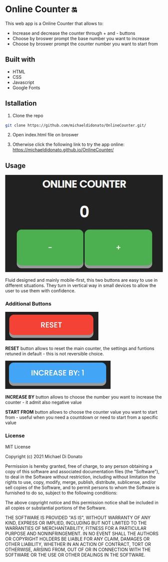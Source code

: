 # Online Counter :on:
This web app is a Online Counter that allows to:
* Increase and decrease the counter through + and - buttons
* Choose by broswer prompt the base number you want to increase
* Choose by broswer prompt the counter number you want to start from

## Built with
* HTML
* CSS
* Javascript
* Google Fonts

## Istallation
1. Clone the repo
```sh
git clone https://github.com/michaeldidonato/OnlineCounter.git/
```
2. Open index.html file on broswer

3. Otherwise click the following link to try the app online: https://michaeldidonato.github.io/OnlineCounter/

## Usage 
![alt text](https://github.com/michaeldidonato/OnlineCounter/blob/main/img/counter.JPG)

Fluid designed and mainly mobile-first, this two buttons are easy to use in different situations. 
They turn in vertical way in small devices to allow the user to use them with confidence. 

### Additional Buttons
![alt text](https://github.com/michaeldidonato/OnlineCounter/blob/main/img/reset-button.JPG)

**RESET** button allows to reset the main counter, the settings and funtions retuned in default - this is not reversible choice.

![alt text](https://github.com/michaeldidonato/OnlineCounter/blob/main/img/increaseby-button.JPG)

**INCREASE BY** button allows to choose the number you want to increase the counter - it admit also negative value

**START FROM** button allows to choose the counter value you want to start from - useful when you need a countdown or need to start from a specific value


### License
MIT License

Copyright (c) 2021 Michael Di Donato

Permission is hereby granted, free of charge, to any person obtaining a copy
of this software and associated documentation files (the "Software"), to deal
in the Software without restriction, including without limitation the rights
to use, copy, modify, merge, publish, distribute, sublicense, and/or sell
copies of the Software, and to permit persons to whom the Software is
furnished to do so, subject to the following conditions:

The above copyright notice and this permission notice shall be included in all
copies or substantial portions of the Software.

THE SOFTWARE IS PROVIDED "AS IS", WITHOUT WARRANTY OF ANY KIND, EXPRESS OR
IMPLIED, INCLUDING BUT NOT LIMITED TO THE WARRANTIES OF MERCHANTABILITY,
FITNESS FOR A PARTICULAR PURPOSE AND NONINFRINGEMENT. IN NO EVENT SHALL THE
AUTHORS OR COPYRIGHT HOLDERS BE LIABLE FOR ANY CLAIM, DAMAGES OR OTHER
LIABILITY, WHETHER IN AN ACTION OF CONTRACT, TORT OR OTHERWISE, ARISING FROM,
OUT OF OR IN CONNECTION WITH THE SOFTWARE OR THE USE OR OTHER DEALINGS IN THE
SOFTWARE.
